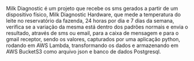 Milk Diagnostic é um projeto que recebe os sms gerados a partir de um dispositivo físico, Milk Diagnostic Hardware, que mede a temperatura do leite no reservatório da fazenda, 24 horas por dia e 7 dias da semana, verifica se a variação da mesma está dentro dos padrões normais e envia o resultado, através de sms ou email, para a caixa de mensagem e para o gmail receptor, sendo os valores, capturados por uma aplicação python, rodando em AWS Lambda, transformando os dados e armazenando em AWS BucketS3 como arquivo json e banco de dados Postgresql.